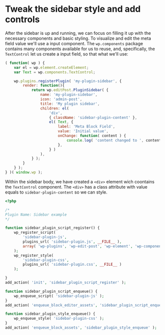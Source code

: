 # Tweak the sidebar style and add controls

After the sidebar is up and running, we can focus on filling it up with the necessary components and basic styling. To visualize and edit the meta field value we'll use a input component. The `wp.components` package contains many components available for us to reuse, and, specifically, the `TextControl` let us create a input field, so that what we'll use:

```js
( function( wp ) {
	var el = wp.element.createElement;
	var Text = wp.components.TextControl;

	wp.plugins.registerPlugin( 'my-plugin-sidebar', {
		render: function(){
			return wp.editPost.PluginSidebar( {
				name: 'my-plugin-sidebar',
				icon: 'admin-post',
				title: 'My plugin sidebar',
				children: el(
					'div',
					{ className: 'sidebar-plugin-content' },
					el( Text, {
						label: 'Meta Block Field',
						value: 'Initial value',
						onChange: function( content ) {
							console.log( 'content changed to ', content );
						},
					} )
				),
			} );
		}
	} );
} )( window.wp );
```

Within the sidebar body, we have created a `<div>` element wich coontains the `TextControl` component. The `<div>` has a class attribute with value equals to `sidebar-plugin-content` so we can style.

```php
<?php

/*
Plugin Name: Sidebar example
*/

function sidebar_plugin_script_register() {
	wp_register_script(
		'sidebar-plugin-js',
		plugins_url( 'sidebar-plugin.js', __FILE__ ),
		array( 'wp-plugins', 'wp-edit-post', 'wp-element', 'wp-components' )
	);
	wp_register_style(
		'sidebar-plugin-css',
		plugins_url( 'sidebar-plugin.css', __FILE__ )
	);

}
add_action( 'init', 'sidebar_plugin_script_register' );

function sidebar_plugin_script_enqueue() {
	wp_enqueue_script( 'sidebar-plugin-js' );
}
add_action( 'enqueue_block_editor_assets', 'sidebar_plugin_script_enqueue' );

function sidebar_plugin_style_enqueue() {
	wp_enqueue_style( 'sidebar-plugin-css' );
}
add_action( 'enqueue_block_assets', 'sidebar_plugin_style_enqueue' );
```
